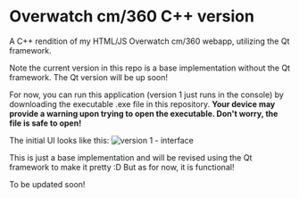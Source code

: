 # Overwatch cm/360 C++ version
A C++ rendition of my HTML/JS Overwatch cm/360 webapp, utilizing the Qt framework.

Note the current version in this repo is a base implementation without the Qt framework. The Qt version will be up soon!

For now, you can run this application (version 1 just runs in the console) by downloading the executable .exe file in this repository. **Your device may provide a warning upon trying to open the executable. Don't worry, the file is safe to open!**

The initial UI looks like this:
![version 1 - interface](https://user-images.githubusercontent.com/9776844/39614128-3c528d10-4f3b-11e8-8048-8133b91e8879.PNG)


This is just a base implementation and will be revised using the Qt framework to make it pretty :D
But as for now, it is functional!

To be updated soon!
